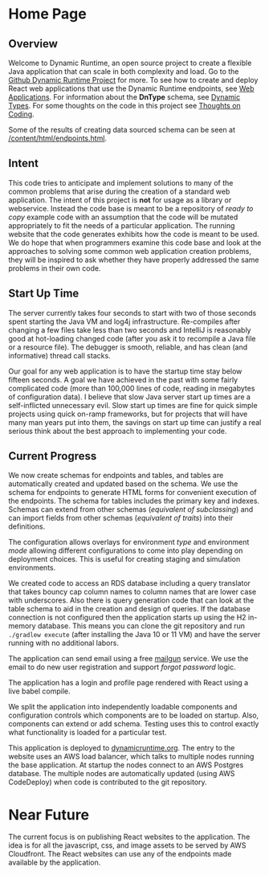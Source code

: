 # Home Page

## Overview

Welcome to Dynamic Runtime, an open source project to create a flexible Java application that can scale in both
complexity and load. Go to the [Github Dynamic Runtime Project](https://github.com/sampwhite/dynamicruntime) for
more. To see how to create and deploy React web applications that use the Dynamic Runtime endpoints,
see [Web Applications](/content/md/WebApps.md). For information about the **DnType** schema, 
see [Dynamic Types](/content/md/DynamicType.md). For some thoughts on the code in this project
see [Thoughts on Coding](/content/md/ThoughtsOnCode.md).

Some of the results of creating data sourced schema can be seen at 
[/content/html/endpoints.html](/content/html/endpoints.html).

## Intent

This code tries to anticipate and implement solutions to many of the common problems that arise during the creation
of a standard web application. The intent of this project is **not** for usage as a library or
webservice. Instead the code base is meant to be a repository of *ready to copy* example code with an 
assumption that the code will be mutated appropriately to fit the needs of a particular application. The running website
that the code generates exhibits how the code is meant to be used. We do hope that when programmers examine this
code base and look at the approaches to solving some common web application creation problems, they will be inspired to
ask whether they have properly addressed the same problems in their own code.

## Start Up Time

The server currently takes four seconds to start with two of those seconds spent starting the Java VM and 
log4j infrastructure. Re-compiles after changing a few files take less than two seconds and IntelliJ is reasonably
good at hot-loading changed code (after you ask it to recompile a Java file or a resource file). The debugger
is smooth, reliable, and has clean (and informative) thread call stacks.

Our goal for any web application is to have the startup time stay below fifteen seconds. A goal we have achieved
in the past with some fairly complicated code (more than 100,000 lines of code, reading in
megabytes of configuration data). I believe that slow Java server start up times are a self-inflicted unnecessary evil.
Slow start up times are fine for quick simple projects using quick on-ramp frameworks, but for projects that will
have many man years put into them, the savings on start up time can justify a real serious think about the best
approach to implementing your code.

## Current Progress

We now create schemas for endpoints and tables, and tables are automatically created and updated based on
the schema. We use the schema for endpoints to generate HTML forms for convenient execution of the endpoints.
The schema for tables includes the primary key and indexes. Schemas can extend from other schemas 
(*equivalent of subclassing*) and can import fields from other schemas (*equivalent of traits*) into their definitions.

The configuration allows overlays for environment *type* and environment *mode* allowing different configurations
to come into play depending on deployment choices. This is useful for creating staging and simulation environments.

We created code to access an RDS database including a query translator that takes bouncy cap column names to column
names that are lower case with underscores. Also there is query generation code that can look at the table schema
to aid in the creation and design of queries. If the database connection is not configured then the application starts
up using the H2 in-memory database. This means you can clone the git repository and run `./gradlew execute`
(after installing the Java 10 or 11 VM) and have the server running with no additional labors.

The application can send email using a free [mailgun](https://www.mailgun.com) service. We use the email to
do new user registration and support *forgot password* logic.

The application has a login and profile page rendered with React using a live babel compile.

We split the application into independently loadable components and configuration controls which components are to be
loaded on startup. Also, components can extend or add schema. Testing uses this to control exactly what functionality
is loaded for a particular test.

This application is deployed to [dynamicruntime.org](https://dynamicruntime.org). The entry to the website 
uses an AWS load balancer, which talks to multiple nodes running the base application.  At startup the nodes connect
to an AWS Postgres database. The multiple nodes are automatically updated (using AWS CodeDeploy)
when code is contributed to the git repository.

# Near Future

The current focus is on publishing React websites to the application. The idea is for all the javascript, css,
and image assets to be served by AWS Cloudfront. The React websites can use any of the endpoints made available
by the application.